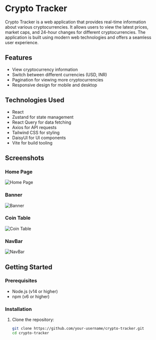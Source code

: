 # Crypto Tracker

Crypto Tracker is a web application that provides real-time information about various cryptocurrencies. It allows users to view the latest prices, market caps, and 24-hour changes for different cryptocurrencies. The application is built using modern web technologies and offers a seamless user experience.

## Features

- View cryptocurrency information
- Switch between different currencies (USD, INR)
- Pagination for viewing more cryptocurrencies
- Responsive design for mobile and desktop

## Technologies Used

- React
- Zustand for state management
- React Query for data fetching
- Axios for API requests
- Tailwind CSS for styling
- DaisyUI for UI components
- Vite for build tooling

## Screenshots

### Home Page
![Home Page](screenshots/home_page.png)

### Banner
![Banner](screenshots/banner.png)

### Coin Table
![Coin Table](screenshots/coin_table.png)

### NavBar
![NavBar](screenshots/navbar.png)

## Getting Started

### Prerequisites

- Node.js (v14 or higher)
- npm (v6 or higher)

### Installation

1. Clone the repository:
   ```sh
   git clone https://github.com/your-username/crypto-tracker.git
   cd crypto-tracker